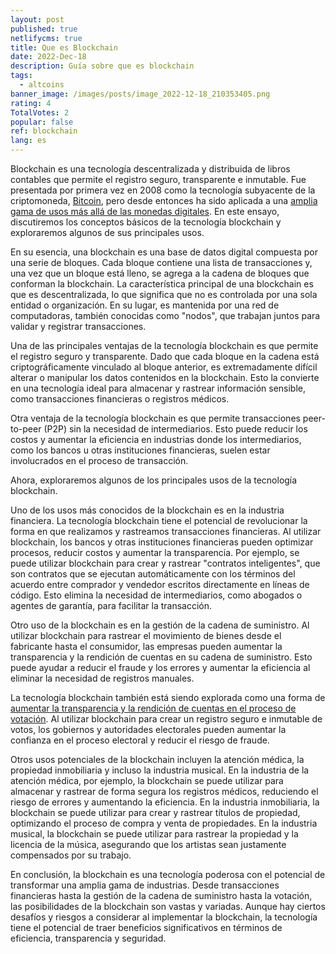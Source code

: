 ```yaml
---
layout: post
published: true
netlifycms: true
title: Que es Blockchain
date: 2022-Dec-18
description: Guía sobre que es blockchain
tags:
  - altcoins
banner_image: /images/posts/image_2022-12-18_210353405.png
rating: 4
TotalVotes: 2
popular: false
ref: blockchain
lang: es
---
```

Blockchain es una tecnología descentralizada y distribuida de libros contables que permite el registro seguro, transparente e inmutable. Fue presentada por primera vez en 2008 como la tecnología subyacente de la criptomoneda, [Bitcoin](https://criptomo.com/que-es-bitcoin/), pero desde entonces ha sido aplicada a una [amplia gama de usos más allá de las monedas digitales](https://criptomo.com/los-diferentes-tipos-de-criptomonedas/). En este ensayo, discutiremos los conceptos básicos de la tecnología blockchain y exploraremos algunos de sus principales usos.

En su esencia, una blockchain es una base de datos digital compuesta por una serie de bloques. Cada bloque contiene una lista de transacciones y, una vez que un bloque está lleno, se agrega a la cadena de bloques que conforman la blockchain. La característica principal de una blockchain es que es descentralizada, lo que significa que no es controlada por una sola entidad o organización. En su lugar, es mantenida por una red de computadoras, también conocidas como "nodos", que trabajan juntos para validar y registrar transacciones.

Una de las principales ventajas de la tecnología blockchain es que permite el registro seguro y transparente. Dado que cada bloque en la cadena está criptográficamente vinculado al bloque anterior, es extremadamente difícil alterar o manipular los datos contenidos en la blockchain. Esto la convierte en una tecnología ideal para almacenar y rastrear información sensible, como transacciones financieras o registros médicos.

Otra ventaja de la tecnología blockchain es que permite transacciones peer-to-peer (P2P) sin la necesidad de intermediarios. Esto puede reducir los costos y aumentar la eficiencia en industrias donde los intermediarios, como los bancos u otras instituciones financieras, suelen estar involucrados en el proceso de transacción.

Ahora, exploraremos algunos de los principales usos de la tecnología blockchain.

Uno de los usos más conocidos de la blockchain es en la industria financiera. La tecnología blockchain tiene el potencial de revolucionar la forma en que realizamos y rastreamos transacciones financieras. Al utilizar blockchain, los bancos y otras instituciones financieras pueden optimizar procesos, reducir costos y aumentar la transparencia. Por ejemplo, se puede utilizar blockchain para crear y rastrear "contratos inteligentes", que son contratos que se ejecutan automáticamente con los términos del acuerdo entre comprador y vendedor escritos directamente en líneas de código. Esto elimina la necesidad de intermediarios, como abogados o agentes de garantía, para facilitar la transacción.

Otro uso de la blockchain es en la gestión de la cadena de suministro. Al utilizar blockchain para rastrear el movimiento de bienes desde el fabricante hasta el consumidor, las empresas pueden aumentar la transparencia y la rendición de cuentas en su cadena de suministro. Esto puede ayudar a reducir el fraude y los errores y aumentar la eficiencia al eliminar la necesidad de registros manuales.

La tecnología blockchain también está siendo explorada como una forma de [aumentar la transparencia y la rendición de cuentas en el proceso de votación](https://criptomo.com/elecciones-y-blockchain/). Al utilizar blockchain para crear un registro seguro e inmutable de votos, los gobiernos y autoridades electorales pueden aumentar la confianza en el proceso electoral y reducir el riesgo de fraude.

Otros usos potenciales de la blockchain incluyen la atención médica, la propiedad inmobiliaria y incluso la industria musical. En la industria de la atención médica, por ejemplo, la blockchain se puede utilizar para almacenar y rastrear de forma segura los registros médicos, reduciendo el riesgo de errores y aumentando la eficiencia. En la industria inmobiliaria, la blockchain se puede utilizar para crear y rastrear títulos de propiedad, optimizando el proceso de compra y venta de propiedades. En la industria musical, la blockchain se puede utilizar para rastrear la propiedad y la licencia de la música, asegurando que los artistas sean justamente compensados por su trabajo.

En conclusión, la blockchain es una tecnología poderosa con el potencial de transformar una amplia gama de industrias. Desde transacciones financieras hasta la gestión de la cadena de suministro hasta la votación, las posibilidades de la blockchain son vastas y variadas. Aunque hay ciertos desafíos y riesgos a considerar al implementar la blockchain, la tecnología tiene el potencial de traer beneficios significativos en términos de eficiencia, transparencia y seguridad.